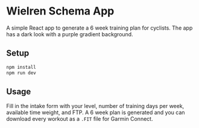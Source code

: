 # Wielren Schema App

A simple React app to generate a 6 week training plan for cyclists. The app has a dark look with a purple gradient background.

## Setup

```bash
npm install
npm run dev
```

## Usage

Fill in the intake form with your level, number of training days per week, available time weight, and FTP. A 6 week plan is generated and you can download every workout as a `.FIT` file for Garmin Connect.
